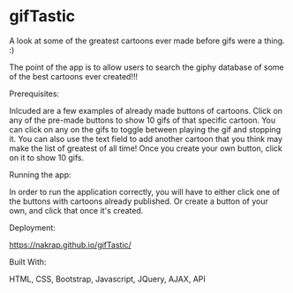 # gifTastic


A look at some of the greatest cartoons ever made before gifs were a thing. :)

The point of the app is to allow users to search the giphy database of some of the best cartoons ever created!!!


Prerequisites:

Inlcuded are a few examples of already made buttons of cartoons. Click on any of the pre-made buttons to show 10 gifs of that specific cartoon. 
You can click on any on the gifs to toggle between playing the gif and stopping it.
You can also use the text field to add another cartoon that you think may make the list of greatest of all time! 
Once you create your own button, click on it to show 10 gifs. 


Running the app:

In order to run the application correctly, you will have to either click one of the buttons with cartoons already published. Or create a button of your own, and click that once it's created. 


Deployment:

https://nakrap.github.io/gifTastic/


Built With:

HTML,
CSS,
Bootstrap,
Javascript,
JQuery,
AJAX,
API
